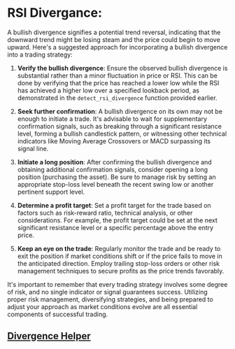 # RSI Divergance:

A bullish divergence signifies a potential trend reversal, indicating that the downward trend might be losing steam and the price could begin to move upward. Here's a suggested approach for incorporating a bullish divergence into a trading strategy:

1. **Verify the bullish divergence**: Ensure the observed bullish divergence is substantial rather than a minor fluctuation in price or RSI. This can be done by verifying that the price has reached a lower low while the RSI has achieved a higher low over a specified lookback period, as demonstrated in the `detect_rsi_divergence` function provided earlier.

2. **Seek further confirmation**: A bullish divergence on its own may not be enough to initiate a trade. It's advisable to wait for supplementary confirmation signals, such as breaking through a significant resistance level, forming a bullish candlestick pattern, or witnessing other technical indicators like Moving Average Crossovers or MACD surpassing its signal line.

3. **Initiate a long position**: After confirming the bullish divergence and obtaining additional confirmation signals, consider opening a long position (purchasing the asset). Be sure to manage risk by setting an appropriate stop-loss level beneath the recent swing low or another pertinent support level.

4. **Determine a profit target**: Set a profit target for the trade based on factors such as risk-reward ratio, technical analysis, or other considerations. For example, the profit target could be set at the next significant resistance level or a specific percentage above the entry price.

5. **Keep an eye on the trade**: Regularly monitor the trade and be ready to exit the position if market conditions shift or if the price fails to move in the anticipated direction. Employ trailing stop-loss orders or other risk management techniques to secure profits as the price trends favorably.

It's important to remember that every trading strategy involves some degree of risk, and no single indicator or signal guarantees success. Utilizing proper risk management, diversifying strategies, and being prepared to adjust your approach as market conditions evolve are all essential components of successful trading.

## [Divergence Helper](../src/indicatorHelper.py#RSIDivergence)